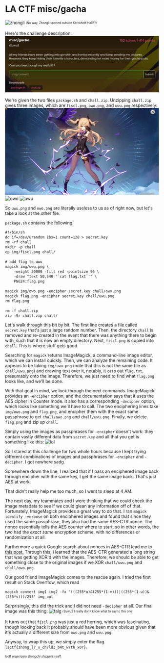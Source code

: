 # LA CTF misc/gacha

![zhongli](assets/zhongli.png)
<sub><sup>(No way, Zhongli spotted outside Kerckhoff Hall??)</sup></sub>

Here's the challenge description:
![chall](assets/gachadesc.png)

We're given the two files ``package.sh`` and ``chall.zip``. Unzipping ``chall.zip`` gives three images, which are ``fiscl.png``, ``owo.png``, and ``uwu.png`` respectively:
![fischl](assets/chall/fiscl.png)
![owo](assets/chall/owo.png)
![uwu](assets/chall/uwu.png)

So ``uwu.png`` and ``owo.png`` are literally useless to us as of right now, but let's take a look at the other file.

``package.sh`` contains the following:
```shell
#!/bin/sh
dd if=/dev/urandom ibs=1 count=128 > secret.key
rm -rf chall
mkdir -p chall
cp img/fiscl.png chall/

# add flag to uwu
magick img/uwu.png \
    -weight 50000 -fill red -pointsize 96 \
    -draw "text 50,540 '`cat flag.txt`'" \
    PNG24:flag.png

magick img/owo.png -encipher secret.key chall/owo.png
magick flag.png -encipher secret.key chall/uwu.png
rm flag.png

rm -f chall.zip
zip -9r chall.zip chall/
```
Let's walk through this bit by bit. The first line creates a file called ``secret.key`` that's just a large random number. Then, the directory ``chall`` is removed and re-created in the event that there was anything there to begin with, such that it is now an empty directory. Next, ``fiscl.png`` is copied into ``chall``. This is where stuff gets good.

Searching for ``magick`` returns ImageMagick, a command-line image editor, which we can install quickly. Then, we can analyze the remaining code. It appears to be taking ``img/uwu.png`` (note that this is not the same file as ``chall/uwu.png``) and drawing text over it, notably, it ``cat``s out ``flag.txt``, presumably onto the image. Therefore, we just need to find what ``flag.png`` looks like, and we'll be done.

With that goal in mind, we look through the next commands. ImageMagick provides an ``-encipher`` option, and the documentation says that it uses the AES cipher in Counter mode. It also has a corresponding ``-decipher`` option, which looks like something we'll have to call. The two enciphering lines take ``img/owo.png`` and ``flag.png``, and encipher them with the exact same passphrase to get ``chall/owo.png`` and ``chall/uwu.png``. Finally, we delete ``flag.png`` and zip up ``chall``.

Simply using the images as passphrases for ``-encipher`` doesn't work: they contain vastly different data from ``secret.key`` and all that you get is something like this:
![lol](assets/chall/fake.png)

So I stared at this challenge for two whole hours because I kept trying different combinations of images and passphrases for ``-encipher`` and ``-decipher``. I got nowhere sadg.

Somewhere down the line, I realized that if I pass an enciphered image back through encipher with the same key, I get the same image back. That's just AES at work.

That didn't really help me too much, so I went to sleep at 4 AM.

The next day, my teammates and I were thinking that we could check the image metadata to see if we could glean any information off of that. Fortunately, ImageMagick provides a great way to do that. I ran ``magick identify -verbose`` on both enciphered images and found that since they used the same passphrase, they also had the same AES-CTR nonce. The nonce essentially tells the AES counter where to start, so in other words, the two had the *exact same* encryption scheme, with no differences or randomization at all.

Furthermore a quick Google search about nonces in AES-CTR lead me to <a href="https://security.stackexchange.com/a/63189"> this post.</a> Through this, I learned that the AES-CTR generated a long string that was getting XOR'd with the images. Therefore, we should be able to get something close to the original images if we XOR ``chall/uwu.png`` and ``chall/owo.png``.

Our good friend ImageMagick comes to the rescue again. I tried the first result on Stack Overflow, which read
```shell
magick convert img1 img2 -fx "(((255*u)&(255*(1-v)))|((255*(1-u))&(255*v)))/255" img_out
```
Surprisingly, this did the trick and I did not need ``-decipher`` at all. Our final image was this thing:
![falg](assets/chall/what.png)
<sub><sup>r2uwu2 I really don't know what to say to this one </sup> </sub>

It turns out that ``fiscl.png`` was just a red herring, which was fascinating, though looking back it probably should have been more obvious given that it's actually a different size from ``owo.png`` and ``uwu.png``.

Anyway, to wrap this up, we simply enter the flag ``lactf{zh0ng_l7_x_ch7ld3_b4t_w7th_x0r}``.

<sub><sup>lactf organizers zhongchi shippers real? </sup></sub>